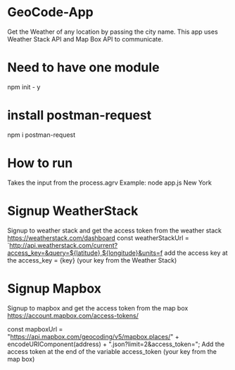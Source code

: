 # GeoCode-App
Get the Weather of any location by passing the city name. This app uses Weather Stack API and Map Box API to communicate.

# Need to have one module
  npm init - y
  
# install postman-request
  npm i postman-request
  
# How to run
  Takes the input from the process.agrv
  Example: node app.js New York
  
# Signup WeatherStack
Signup to weather stack and get the access token from the weather stack
https://weatherstack.com/dashboard
const weatherStackUrl = `http://api.weatherstack.com/current?access_key=&query=${latitude},${longitude}&units=f
add the access key at the access_key = {key} (your key from the Weather Stack)

# Signup Mapbox
Signup to mapbox and get the access token from the map box
https://account.mapbox.com/access-tokens/

const mapboxUrl = "https://api.mapbox.com/geocoding/v5/mapbox.places/" + encodeURIComponent(address) + ".json?limit=2&access_token=";
Add the access token at the end of the variable access_token (your key from the map box)